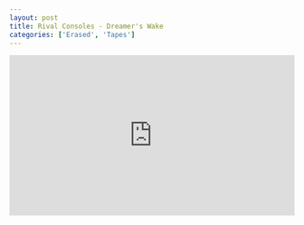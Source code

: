 ```yaml
---
layout: post
title: Rival Consoles - Dreamer's Wake
categories: ['Erased', 'Tapes']
---
```


<style>.embed-container { position: relative; padding-bottom: 56.25%; height: 0; overflow: hidden; max-width: 100%; } .embed-container iframe, .embed-container object, .embed-container embed { position: absolute; top: 0; left: 0; width: 100%; height: 100%; }</style><div class='embed-container'><iframe src='https://www.youtube.com/embed/fm0aB4Ufy0g' frameborder='0' allowfullscreen></iframe></div>